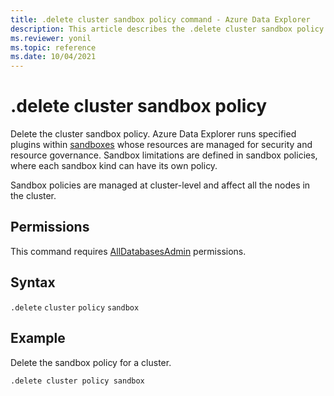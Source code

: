 ```yaml
---
title: .delete cluster sandbox policy command - Azure Data Explorer
description: This article describes the .delete cluster sandbox policy command in Azure Data Explorer.
ms.reviewer: yonil
ms.topic: reference
ms.date: 10/04/2021
---
```

# .delete cluster sandbox policy

Delete the cluster sandbox policy. Azure Data Explorer runs specified plugins within [sandboxes](../concepts/sandboxes.md) whose resources are managed for security and resource governance. Sandbox limitations are defined in sandbox policies, where each sandbox kind can have its own policy.

Sandbox policies are managed at cluster-level and affect all the nodes in the cluster.

## Permissions

This command requires [AllDatabasesAdmin](access-control/role-based-access-control.md) permissions.

## Syntax

`.delete` `cluster` `policy` `sandbox`

## Example

Delete the sandbox policy for a cluster.

```kusto
.delete cluster policy sandbox 
```
